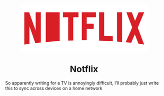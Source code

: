 <div align="center">
<img src="./assets/tight.svg" height="150" alt="Home Area Network" />
<h1>Notflix</h1>
</div>

So apparently writing for a TV is annoyingly difficult, I'll probably just write this to sync across devices on a home network